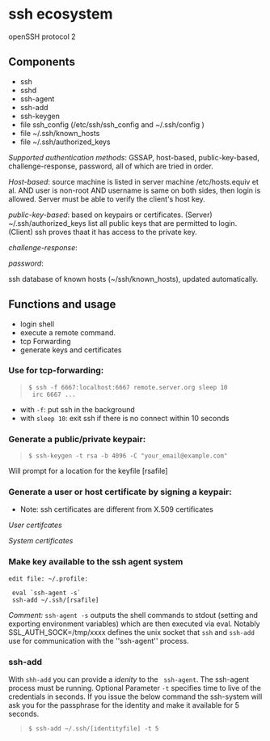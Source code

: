 # ssh ecosystem

openSSH protocol 2

## Components

- ssh
- sshd
- ssh-agent 
- ssh-add 
- ssh-keygen 
- file ssh_config (/etc/ssh/ssh_config and ~/.ssh/config )
- file ~/.ssh/known_hosts
- file ~/.ssh/authorized_keys

*Supported authentication methods*:
GSSAP, host-based, public-key-based, challenge-response, password, all of which are tried in order.

*Host-based*: source machine is listed in server machine /etc/hosts.equiv et al. AND user is non-root AND username is same on both sides, then login is allowed. Server must be able to verify the client's host key.

*public-key-based*: based on keypairs or certificates. 
(Server) ~/.ssh/authorized_keys list all public keys that are permitted to login. (Client) ssh proves thaat it has access to the private key. 

*challenge-response*:

*password*:

ssh database of known hosts (~/ssh/known_hosts), updated automatically.



## Functions and usage
- login shell 
- execute a remote command.
- tcp Forwarding
- generate keys and certificates


### Use for tcp-forwarding:
> ``$ ssh -f 6667:localhost:6667 remote.server.org sleep 10  `` <br>
> `` irc 6667 ...``

* with ``-f``: put ssh in the background
* with ``sleep 10``: exit ssh if there is no connect within 10 seconds

### Generate a public/private keypair:

> ``$ ssh-keygen -t rsa -b 4096 -C "your_email@example.com"``

Will prompt for a location for the keyfile [rsafile]


### Generate a user or host certificate by signing a keypair:

- Note: ssh certificates are different from X.509 certificates

*User certifcates*

*System certificates*




### Make key available to the ssh agent system

 ```edit file: ~/.profile:```
```
 eval `ssh-agent -s` 
 ssh-add ~/.ssh/[rsafile] 
```

*Comment:*
``ssh-agent -s`` outputs the  shell commands to stdout (setting and exporting environment variables) which are then executed via eval. Notably SSL_AUTH_SOCK=/tmp/xxxx defines the unix socket that ``ssh`` and ``ssh-add`` use for communication with the ''ssh-agent'' process.

### ssh-add

With `shh-add` you can provide a *idenity* to the `` ssh-agent``.
The ssh-agent process must be running.
Optional Parameter `-t` specifies time to live of the credentials in seconds. If you issue the below command the ssh-system will ask you for the passphrase for the identity and make it available for 5 seconds.

> ``$ ssh-add ~/.ssh/[identityfile] -t 5``




